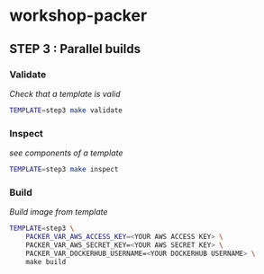 # workshop-packer

## STEP 3 : Parallel builds

### Validate

*Check that a template is valid*

```bash
TEMPLATE=step3 make validate
```

### Inspect

*see components of a template*

```bash
TEMPLATE=step3 make inspect
```
### Build

*Build image from template*

```bash
TEMPLATE=step3 \
    PACKER_VAR_AWS_ACCESS_KEY=<YOUR AWS ACCESS KEY> \
    PACKER_VAR_AWS_SECRET_KEY=<YOUR AWS SECRET KEY> \
    PACKER_VAR_DOCKERHUB_USERNAME=<YOUR DOCKERHUB USERNAME> \
    make build
```
